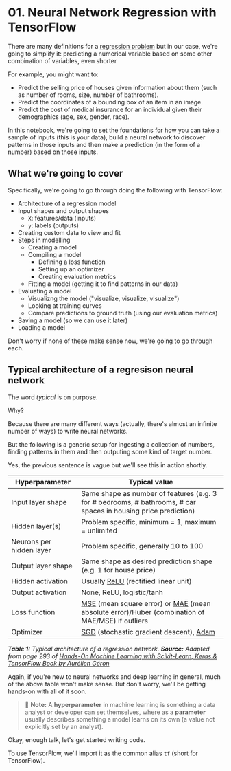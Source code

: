 # 01. Neural Network Regression with TensorFlow

There are many definitions for a [regression problem](https://en.wikipedia.org/wiki/Regression_analysis)  but in our case, we're going to simplify it: predicting a numerical variable based on some other combination of variables, even shorter

For example, you might want to:
- Predict the selling price of houses given information about them (such as number of rooms, size, number of bathrooms).
- Predict the coordinates of a bounding box of an item in an image.
- Predict the cost of medical insurance for an individual given their demographics (age, sex, gender, race).

In this notebook, we're going to set the foundations for how you can take a sample of inputs (this is your data), build a neural network to discover patterns in those inputs and then make a prediction (in the form of a number) based on those inputs.

## What we're going to cover

Specifically, we're going to go through doing the following with TensorFlow:
- Architecture of a regression model
- Input shapes and output shapes
  - `X`: features/data (inputs)
  - `y`: labels (outputs)
- Creating custom data to view and fit
- Steps in modelling
  - Creating a model
  - Compiling a model
    - Defining a loss function
    - Setting up an optimizer
    - Creating evaluation metrics
  - Fitting a model (getting it to find patterns in our data)
- Evaluating a model
  - Visualizng the model ("visualize, visualize, visualize")
  - Looking at training curves
  - Compare predictions to ground truth (using our evaluation metrics)
- Saving a model (so we can use it later)
- Loading a model

Don't worry if none of these make sense now, we're going to go through each.

## Typical architecture of a regresison neural network

The word *typical* is on purpose.

Why?

Because there are many different ways (actually, there's almost an infinite number of ways) to write neural networks.

But the following is a generic setup for ingesting a collection of numbers, finding patterns in them and then outputing some kind of target number.

Yes, the previous sentence is vague but we'll see this in action shortly.

| **Hyperparameter** | **Typical value** |
| --- | --- |
| Input layer shape | Same shape as number of features (e.g. 3 for # bedrooms, # bathrooms, # car spaces in housing price prediction) |
| Hidden layer(s) | Problem specific, minimum = 1, maximum = unlimited |
| Neurons per hidden layer | Problem specific, generally 10 to 100 |
| Output layer shape | Same shape as desired prediction shape (e.g. 1 for house price) |
| Hidden activation | Usually [ReLU](https://www.kaggle.com/dansbecker/rectified-linear-units-relu-in-deep-learning) (rectified linear unit) |
| Output activation | None, ReLU, logistic/tanh |
| Loss function | [MSE](https://en.wikipedia.org/wiki/Mean_squared_error) (mean square error) or [MAE](https://en.wikipedia.org/wiki/Mean_absolute_error) (mean absolute error)/Huber (combination of MAE/MSE) if outliers |
| Optimizer | [SGD](https://www.tensorflow.org/api_docs/python/tf/keras/optimizers/SGD) (stochastic gradient descent), [Adam](https://www.tensorflow.org/api_docs/python/tf/keras/optimizers/Adam) |

***Table 1:*** *Typical architecture of a regression network.* ***Source:*** *Adapted from page 293 of [Hands-On Machine Learning with Scikit-Learn, Keras & TensorFlow Book by Aurélien Géron](https://www.oreilly.com/library/view/hands-on-machine-learning/9781492032632/)*

Again, if you're new to neural networks and deep learning in general, much of the above table won't make sense. But don't worry, we'll be getting hands-on with all of it soon.

> 🔑 **Note:** A **hyperparameter** in machine learning is something a data analyst or developer can set themselves, where as a **parameter** usually describes something a model learns on its own (a value not explicitly set by an analyst).

Okay, enough talk, let's get started writing code.

To use TensorFlow, we'll import it as the common alias `tf` (short for TensorFlow).

